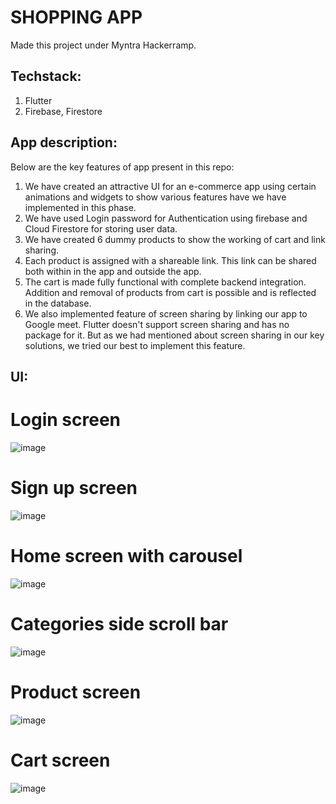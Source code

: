# SHOPPING APP

Made this project under Myntra Hackerramp.

## Techstack:
1. Flutter
2. Firebase, Firestore

## App description:
 Below are the key features of app present in this repo:
1) We have created an attractive UI for an e-commerce app using certain animations and widgets to show various features have we have implemented in this phase.
2) We have used Login password for Authentication using firebase and Cloud Firestore for storing user data.
3) We have created 6 dummy products to show the working of cart and link sharing.
4) Each product is assigned with a shareable link. This link can be shared both within in the app and outside the app.
5) The cart is made fully functional with complete backend integration. Addition and removal of products from cart is possible and is reflected in the database.
6) We also implemented feature of screen sharing by linking our app to Google meet. Flutter doesn't support screen sharing and has no package for it. But as we had mentioned about screen sharing in our key solutions, we tried our best to implement this feature. 

## UI:
# Login screen
![image](https://user-images.githubusercontent.com/64389165/118794829-9697f880-b8b7-11eb-84b9-d8d9f8e527ac.png)

# Sign up screen
![image](https://user-images.githubusercontent.com/64389165/118795011-c7782d80-b8b7-11eb-8225-abdd4cbadff5.png)

# Home screen with carousel
![image](https://user-images.githubusercontent.com/64389165/118795063-d3fc8600-b8b7-11eb-9041-831726be9a45.png)

# Categories side scroll bar
![image](https://user-images.githubusercontent.com/64389165/118795295-12924080-b8b8-11eb-8bd6-5655fb7a1632.png)

# Product screen
![image](https://user-images.githubusercontent.com/64389165/118795361-20e05c80-b8b8-11eb-8c0e-f0a14898eba9.png)

# Cart screen

![image](https://user-images.githubusercontent.com/64389165/118795417-2f2e7880-b8b8-11eb-9266-2eaf1e77246a.png)











